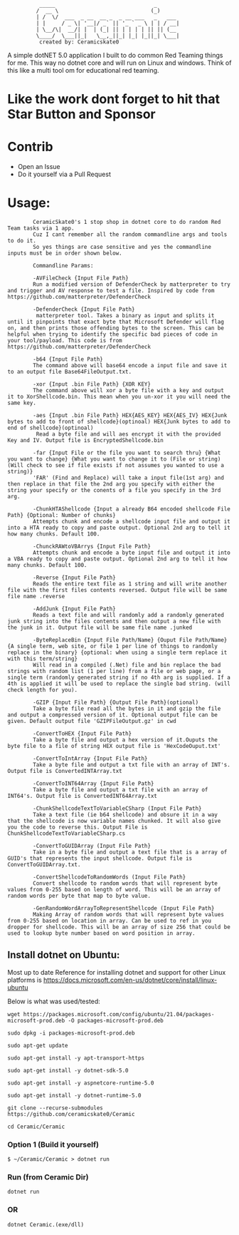 
              _____                               _       
             /  __ \                             (_)      
             | /  \/  ___  _ __  __ _  _ __ ___   _   ___ 
             | |     / _ \| '__|/ _` || '_ ` _ \ | | / __|
             | \__/\|  __/| |  | (_| || | | | | || || (__ 
             \____/  \___||_|   \__,_||_| |_| |_||_| \___|
              created by: Ceramicskate0

A simple dotNET 5.0 application I built to do common Red Teaming things for me. This way no dotnet core and will run on Linux and windows. Think of this like a multi tool om for educational red teaming.

# Like the work dont forget to hit that Star Button and Sponsor

# Contrib
- Open an Issue
- Do it yourself via a Pull Request

# Usage:
            CeramicSkate0's 1 stop shop in dotnet core to do random Red Team tasks via 1 app.  
            Cuz I cant remember all the random commandline args and tools to do it.      
            So yes things are case sensitive and yes the commandline inputs must be in order shown below.

            Commandline Params:
            
            -AVFileCheck {Input File Path}
            Run a modified version of DefenderCheck by matterpreter to try and trigger and AV response to test a file. Inspired by code from https://github.com/matterpreter/DefenderCheck          

            -DefenderCheck {Input File Path}
             matterpreter tool. Takes a binary as input and splits it until it pinpoints that exact byte that Microsoft Defender will flag on, and then prints those offending bytes to the screen. This can be helpful when trying to identify the specific bad pieces of code in your tool/payload. This code is from https://github.com/matterpreter/DefenderCheck
            
            -b64 {Input File Path}
            The command above will base64 encode a input file and save it to an output file Base64FileOutput.txt.

            -xor {Input .bin File Path} {XOR KEY}
            The command above will xor a byte file with a key and output it to XorShellcode.bin. This mean when you un-xor it you will need the same key.

            -aes {Input .bin File Path} HEX{AES_KEY} HEX{AES_IV} HEX{Junk bytes to add to front of shellcode}(optinoal) HEX{Junk bytes to add to end of shellcode}(optinoal)
             Read a byte file and will aes encrypt it with the provided Key and IV. Output file is EncryptedShellcode.bin

            -far {Input File or the file you want to search thru} {What you want to change} {What you want to change it to (File or string)(Will check to see if file exists if not assumes you wanted to use a string)}
            'FAR' (Find and Replace) will take a input file(1st arg) and then replace in that file the 2nd arg you specify with either the string your specify or the conents of a file you specify in the 3rd arg.

            -ChunkHTAShellcode {Input a already B64 encoded shellcode File Path} {Optional: Number of chunks}
            Attempts chunk and encode a shellcode input file and output it into a HTA ready to copy and paste output. Optional 2nd arg to tell it how many chunks. Default 100.
            
            -ChunckRAWtoVBArrys {Input File Path}
            Attempts chunk and encode a byte input file and output it into a VBA ready to copy and paste output. Optional 2nd arg to tell it how many chunks. Default 100.

            -Reverse {Input File Path}
            Reads the entire text file as 1 string and will write another file with the first files contents reversed. Output file will be same file name .reverse
    
            -AddJunk {Input File Path}
            Reads a text file and will randomly add a randomly generated junk string into the files contents and then output a new file with the junk in it. Output file will be same file name .junked

            -ByteReplaceBin {Input File Path/Name} {Ouput File Path/Name} {A single term, web site, or file 1 per line of things to randomly replace in the binary} {optional: when using a single term replace it with this term/string}
            Will read in a compiled (.Net) file and bin replace the bad strings with random list (1 per line) from a file or web page, or a single term (randomly generated string if no 4th arg is supplied. If a 4th is applied it will be used to replace the single bad string. (will check length for you).

            -GZIP {Input File Path} {Output File Path}(optional)
            Take a byte file read all the bytes in it and gzip the file and output a compressed version of it. Optional output file can be given. Default output file 'GZIPFileOutput.gz' in cwd

            -ConvertToHEX {Input File Path}
            Take a byte file and output a hex version of it.Ouputs the byte file to a file of string HEX output file is 'HexCodeOuput.txt'

            -ConvertToIntArray {Input File Path}
            Take a byte file and output a txt file with an array of INT's. Output file is ConvertedINTArray.txt

            -ConvertToINT64Array {Input File Path}
            Take a byte file and output a txt file with an array of INT64's. Output file is ConvertedINT64Array.txt

            -ChunkShellcodeTextToVariableCSharp (Input File Path}
            Take a text file (ie b64 shellcode) and obsure it in a way that the shellcode is now variable names chunked. It will also give you the code to reverse this. Output File is ChunkShellcodeTextToVariableCSharp.cs
            
            -ConvertToGUIDArray (Input File Path}
            Take in a byte file and output a text file that is a array of GUID's that represents the input shellcode. Output file is ConvertToGUIDArray.txt.

            -ConvertShellcodeToRandomWords (Input File Path}
            Convert shellcode to random words that will represent byte values from 0-255 based on length of word. This will be an array of random words per byte that map to byte value.

            -GenRandomWordArrayToRepresentShellcode (Input File Path}
            Making Array of random words that will represent byte values from 0-255 based on location in array. Can be used to ref in you dropper for shellcode. This will be an array of size 256 that could be used to lookup byte number based on word position in array.
           
            
## Install dotnet on Ubuntu:

Most up to date Reference for installing dotnet and support for other Linux platforms is https://docs.microsoft.com/en-us/dotnet/core/install/linux-ubuntu

Below is what was used/tested:

``wget https://packages.microsoft.com/config/ubuntu/21.04/packages-microsoft-prod.deb -O packages-microsoft-prod.deb``

``sudo dpkg -i packages-microsoft-prod.deb``

``sudo apt-get update``

``sudo apt-get install -y apt-transport-https``

``sudo apt-get install -y dotnet-sdk-5.0``
  
``sudo apt-get install -y aspnetcore-runtime-5.0``

``sudo apt-get install -y dotnet-runtime-5.0``

``git clone --recurse-submodules https://github.com/ceramicskate0/Ceramic``

``cd Ceramic/Ceramic``

### Option 1 (Build it yourself)

``$ ~/Ceramic/Ceramic > dotnet run``

### Run (from Ceramic Dir)

``dotnet run``

### OR

``dotnet Ceramic.(exe/dll)``
